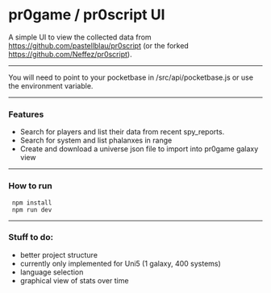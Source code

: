 # pr0game / pr0script UI
A simple UI to view the collected data from https://github.com/pastellblau/pr0script (or the forked https://github.com/Neffez/pr0script).

---
You will need to point to your pocketbase in /src/api/pocketbase.js
or use the environment variable.

---
### Features
* Search for players and list their data from recent spy_reports.
* Search for system and list phalanxes in range
* Create and download a universe json file to import into pr0game galaxy view

---
### How to run

```
 npm install 
 npm run dev
```

---

### Stuff to do:

* better project structure
* currently only implemented for Uni5 (1 galaxy, 400 systems)
* language selection
* graphical view of stats over time
